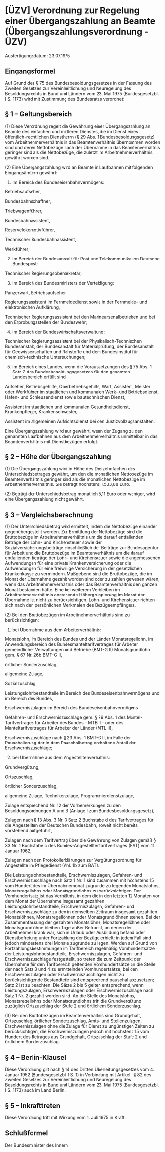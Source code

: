 # [ÜZV] Verordnung zur Regelung einer Übergangszahlung an Beamte  (Übergangszahlungsverordnung - ÜZV)

Ausfertigungsdatum: 23.07.1975

 

## Eingangsformel

Auf Grund des § 75 des Bundesbesoldungsgesetzes in der Fassung des Zweiten Gesetzes zur Vereinheitlichung und Neuregelung des Besoldungsrechts in Bund und Ländern vom 23. Mai 1975 (Bundesgesetzbl. I S. 1173) wird mit Zustimmung des Bundesrates verordnet:


## § 1 – Geltungsbereich

(1) Diese Verordnung regelt die Gewährung einer Übergangszahlung an Beamte des einfachen und mittleren Dienstes, die im Dienst eines öffentlich-rechtlichen Dienstherrn (§ 29 Abs. 1 Bundesbesoldungsgesetz) vom Arbeitnehmerverhältnis in das Beamtenverhältnis übernommen worden sind und deren Nettobezüge nach der Übernahme in das Beamtenverhältnis geringer sind als die Nettobezüge, die zuletzt im Arbeitnehmerverhältnis gewährt worden sind.

(2) Eine Übergangszahlung wird an Beamte in Laufbahnen mit folgenden Eingangsämtern gewährt:

1. Im Bereich des Bundeseisenbahnvermögens:

Betriebsaufseher,

Bundesbahnschaffner,

Triebwagenführer,

Bundesbahnassistent,

Reservelokomotivführer,

Technischer Bundesbahnassistent,

Werkführer;

2. im Bereich der Bundesanstalt für Post und Telekommunikation Deutsche Bundespost:

Technischer Regierungsobersekretär;

3. im Bereich des Bundesministers der Verteidigung:

Panzerwart, Betriebsaufseher,

Regierungsassistent im Fernmeldedienst sowie in der Fernmelde- und elektronischen Aufklärung,

Technischer Regierungsassistent bei den Marinearsenalbetrieben und bei den Erprobungsstellen der Bundeswehr;

4. im Bereich der Bundeswirtschaftsverwaltung:

Technischer Regierungsassistent bei der Physikalisch-Technischen Bundesanstalt, der Bundesanstalt für Materialprüfung, der Bundesanstalt für Geowissenschaften und Rohstoffe und dem Bundesinstitut für chemisch-technische Untersuchungen;

5. im Bereich eines Landes, wenn die Voraussetzungen des § 75 Abs. 1 Satz 2 des Bundesbesoldungsgesetzes für den gesamten Landesbereich erfüllt sind:

Aufseher, Betriebsgehilfe, Oberbetriebsgehilfe, Wart, Assistent, Meister oder Werkführer im staatlichen und kommunalen Werk- und Betriebsdienst, Hafen- und Schleusendienst sowie bautechnischen Dienst,

Assistent im staatlichen und kommunalen Gesundheitsdienst, Krankenpfleger, Krankenschwester,

Assistent im allgemeinen Aufsichtsdienst bei den Justizvollzugsanstalten.

Eine Übergangszahlung wird nur gewährt, wenn der Zugang zu den genannten Laufbahnen aus dem Arbeitnehmerverhältnis unmittelbar in das Beamtenverhältnis mit Dienstbezügen erfolgt.


## § 2 – Höhe der Übergangszahlung

(1) Die Übergangszahlung wird in Höhe des Dreizehnfachen des Unterschiedsbetrages gewährt, um den die monatlichen Nettobezüge im Beamtenverhältnis geringer sind als die monatlichen Nettobezüge im Arbeitnehmerverhältnis. Sie beträgt höchstens 1.533,88 Euro.

(2) Beträgt der Unterschiedsbetrag monatlich 5,11 Euro oder weniger, wird eine Übergangszahlung nicht gewährt.


## § 3 – Vergleichsberechnung

(1) Der Unterschiedsbetrag wird ermittelt, indem die Nettobezüge einander gegenübergestellt werden. Zur Ermittlung der Nettobezüge sind die Bruttobezüge im Arbeitnehmerverhältnis um die darauf entfallenden Beträge der Lohn- und Kirchensteuer sowie der Sozialversicherungsbeiträge einschließlich der Beiträge zur Bundesagentur für Arbeit und die Bruttobezüge im Beamtenverhältnis um die darauf entfallenden Beträge der Lohn- und Kirchensteuer sowie die angemessenen Aufwendungen für eine private Krankenversicherung oder die Aufwendungen für eine freiwillige Versicherung in der gesetzlichen Krankenkasse zu vermindern. Maßgebend sind die Bruttobezüge, die im Monat der Übernahme gezahlt worden sind oder zu zahlen gewesen wären, wenn das Arbeitnehmerverhältnis oder das Beamtenverhältnis den ganzen Monat bestanden hätte. Eine bei weiterem Verbleiben im Arbeitnehmerverhältnis anstehende Höhergruppierung im Monat der Übernahme ist nicht zu berücksichtigen. Lohn- und Kirchensteuer richten sich nach den persönlichen Merkmalen des Bezügeempfängers.

(2) Bei den Bruttobezügen im Arbeitnehmerverhältnis sind zu berücksichtigen:

1. bei Übernahme aus dem Arbeiterverhältnis:

Monatslohn, im Bereich des Bundes und der Länder Monatsregellohn, im Anwendungsbereich des Bundesmanteltarifvertrages für Arbeiter gemeindlicher Verwaltungen und Betriebe (BMT-G II) Monatsgrundlohn gem. § 67 Nr. 26b BMT-G II,

örtlicher Sonderzuschlag,

allgemeine Zulage,

Sozialzuschlag,

Leistungslohnbestandteile im Bereich des Bundeseisenbahnvermögens und im Bereich des Bundes,

Erschwerniszulagen im Bereich des Bundeseisenbahnvermögens

Gefahren- und Erschwerniszuschläge gem. § 29 Abs. 1 des Mantel-Tarifvertrages für Arbeiter des Bundes - MTB II - oder des Manteltarifvertrages für Arbeiter der Länder (MTL II),

Erschwerniszuschläge nach § 23 Abs. 1 BMT-G II, im Falle der Pauschalierung der in dem Pauschalbetrag enthaltene Anteil der Erschwerniszuschläge;

2. bei Übernahme aus dem Angestelltenverhältnis:

Grundvergütung,

Ortszuschlag,

örtlicher Sonderzuschlag,

allgemeine Zulage, Technikerzulage, Programmierdienstzulage,

Zulage entsprechend Nr. 12 der Vorbemerkungen zu den Besoldungsordnungen A und B (Anlage I zum Bundesbesoldungsgesetz),

Zulagen nach § 13 Abs. 3 Nr. 3 Satz 2 Buchstabe d des Tarifvertrages für die Angestellten der Deutschen Bundesbahn, soweit nicht bereits vorstehend aufgeführt,

Zulagen nach dem Tarifvertrag über die Gewährung von Zulagen gemäß § 33 Nr. 1 Buchstabe c des Bundes-Angestelltentarifvertrages (BAT) vom 11. Januar 1962,

Zulagen nach den Protokollerklärungen zur Vergütungsordnung für Angestellte im Pflegedienst (Anl. 1b zum BAT).

Die Leistungslohnbestandteile, Erschwerniszulagen, Gefahren- und Erschwerniszuschläge nach Satz 1 Nr. 1 sind zusammen mit höchstens 15 vom Hundert des im Übernahmemonat zugrunde zu legenden Monatslohns, Monatsregellohns oder Monatsgrundlohns zu berücksichtigen. Der Vomhundertsatz ist das Verhältnis, in dem die in den letzten 12 Monaten vor dem Monat der Übernahme insgesamt gezahlten Leistungslohnbestandteile, Erschwerniszulagen, Gefahren- und Erschwerniszuschläge zu den in demselben Zeitraum insgesamt gezahlten Monatslöhnen, Monatsregellöhnen oder Monatsgrundlöhnen stehen. Bei der Zusammenfassung der gezahlten Monatslöhne, Monatsregellöhne oder Monatsgrundlöhne bleiben Tage außer Betracht, an denen der Arbeitnehmer krank war, sich in Urlaub oder Ausbildung befand oder Dienstbefreiung unter Fortzahlung der Bezüge erhielt; in jedem Fall sind jedoch mindestens drei Monate zugrunde zu legen. Werden auf Grund von Fortzahlungsbestimmungen im Tarifbereich regelmäßig Vomhundertsätze der Leistungslohnbestandteile, Erschwerniszulagen, Gefahren- und Erschwerniszuschläge festgestellt, so treten die zum Zeitpunkt der Übernahme für den Tarifbereich geltenden Vomhundertsätze an die Stelle der nach Satz 3 und 4 zu ermittelnden Vomhundertsätze; bei den Erschwerniszulagen oder Erschwerniszuschlägen nicht zu berücksichtigende Bestandteile sind entsprechend pauschal abzusetzen; Satz 2 ist zu beachten. Die Sätze 2 bis 5 gelten entsprechend, wenn Leistungszulagen, Erschwerniszulagen oder Erschwerniszuschläge nach Satz 1 Nr. 2 gezahlt worden sind. An die Stelle des Monatslohns, Monatsregellohns oder Monatsgrundlohns tritt die Grundvergütung zuzüglich Ortszuschlag der Stufe 2 und örtlichem Sonderzuschlag.

(3) Bei den Bruttobezügen im Beamtenverhältnis sind Grundgehalt, Ortszuschlag, örtlicher Sonderzuschlag, Amts- und Stellenzulagen, Erschwerniszulagen ohne die Zulage für Dienst zu ungünstigen Zeiten zu berücksichtigen, die Erschwerniszulagen jedoch mit höchstens 15 vom Hundert des Betrages aus Grundgehalt, Ortszuschlag der Stufe 2 und örtlichem Sonderzuschlag.


## § 4 – Berlin-Klausel

Diese Verordnung gilt nach § 14 des Dritten Überleitungsgesetzes vom 4. Januar 1952 (Bundesgesetzbl. I S. 1) in Verbindung mit Artikel I § 82 des Zweiten Gesetzes zur Vereinheitlichung und Neuregelung des Besoldungsrechts in Bund und Ländern vom 23. Mai 1975 (Bundesgesetzbl. I S. 1173) auch im Land Berlin.


## § 5 – Inkrafttreten

Diese Verordnung tritt mit Wirkung vom 1. Juli 1975 in Kraft.


## Schlußformel

Der Bundesminister des Innern
